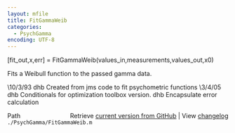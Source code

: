 ```yaml
---
layout: mfile
title: FitGammaWeib
categories:
  - PsychGamma
encoding: UTF-8
---
```


[fit\_out,x,err] = FitGammaWeib(values\_in,measurements,values\_out,x0)

Fits a Weibull function to the passed gamma data.

\10/3/93   dhb   Created from jms code to fit psychometric functions
\3/4/05      dhb   Conditionals for optimization toolbox version.
                    dhb     Encapsulate error calculation


<div class="code_header" style="text-align:right;">
  <span style="float:left;">Path&nbsp;&nbsp;</span> <span class="counter">Retrieve <a href=
  "https://raw.github.com/Psychtoolbox-3/Psychtoolbox-3/beta/./PsychGamma/FitGammaWeib.m">current version from GitHub</a> | View <a href=
  "https://github.com/Psychtoolbox-3/Psychtoolbox-3/commits/beta/./PsychGamma/FitGammaWeib.m">changelog</a></span>
</div>
<div class="code">
  <code>./PsychGamma/FitGammaWeib.m</code>
</div>
